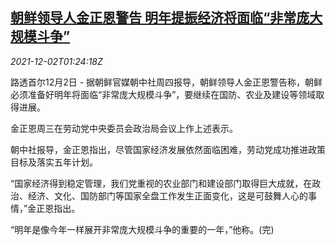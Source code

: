 <!--1638408663000-->
[朝鲜领导人金正恩警告 明年提振经济将面临“非常庞大规模斗争”](https://cn.reuters.com/article/kp-kim-2022-economy-1202-idCNKBS2IH03Q)
------

<div><i>2021-12-02T01:24:18Z</i></div><p>路透首尔12月2日 - 据朝鲜官媒朝中社周四报导，朝鲜领导人金正恩警告称，朝鲜必须准备好明年将面临“非常庞大规模斗争”，要继续在国防、农业及建设等领域取得进展。</p><p>金正恩周三在劳动党中央委员会政治局会议上作上述表示。</p><p>朝中社报导，金正恩指出，尽管国家经济发展依然面临困难，劳动党成功推进政策目标及落实五年计划。</p><p>“国家经济得到稳定管理，我们党重视的农业部门和建设部门取得巨大成就，在政治、经济、文化、国防部门等国家全盘工作发生正面变化，这是可鼓舞人心的事情，”金正恩指出。</p><p>“明年是像今年一样展开非常庞大规模斗争的重要的一年，”他称。(完)</p>
